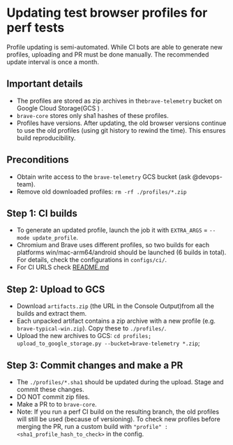 # Updating test browser profiles for perf tests

Profile updating is semi-automated. While CI bots are able to generate new profiles, uploading and PR must be done manually.
The recommended update interval is once a month.

## Important details

* The profiles are stored as zip archives in the`brave-telemetry` bucket on Google Cloud Storage(GCS ) .
* `brave-core` stores only sha1 hashes of these profiles.
* Profiles have versions. After updating, the old browser versions continue to use the old profiles (using git history to rewind the time). This ensures build reproducibility.

## Preconditions

* Obtain write access to the `brave-telemetry` GCS bucket (ask @devops-team).
* Remove old downloaded profiles: `rm -rf ./profiles/*.zip`

## Step 1: CI builds

* To generate an updated profile, launch the job it with `EXTRA_ARGS` = `--mode update_profile`.
* Chromium and Brave uses different profiles, so two builds for each platforms win/mac-arm64/android should be launched (6 builds in total). For details, check the configurations in  `configs/ci/`.
* For CI URLS check [README.md](./README.md)

## Step 2: Upload to GCS

* Download `artifacts.zip` (the URL in the Console Output)from all the builds and extract them.
* Each unpacked artifact contains a zip archive with a new profile (e.g. `brave-typical-win.zip`). Copy these to `./profiles/`.
* Upload the new archives to GCS: `cd profiles; upload_to_google_storage.py --bucket=brave-telemetry *.zip`;

## Step 3: Commit changes and make a PR

* The `./profiles/*.sha1` should be updated during the upload. Stage and commit these changes.
* DO NOT commit zip files.
* Make a PR to to `brave-core`.
* Note: If you run a perf CI build on the resulting branch, the old profiles will still be used (because of versioning).
To check new profiles before merging the PR, run a custom build with `"profile" : <sha1_profile_hash_to_check>` in the config.

